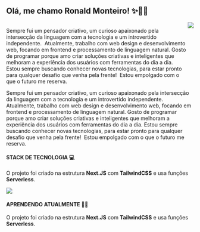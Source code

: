 ## Olá, me chamo Ronald Monteiro! ✨🌈💡

<div style="display: flex; flex-direction: row;">
<p>Sempre fui um pensador criativo, um curioso apaixonado pela intersecção da linguagem com a tecnologia e um introvertido independente.  Atualmente, trabalho com web design e desenvolvimento web, focando em frontend e processamento de linguagem natural. Gosto de programar porque amo criar soluções criativas e inteligentes que melhoram a experiência dos usuários com ferramentas do dia a dia. Estou sempre buscando conhecer novas tecnologias, para estar pronto para qualquer desafio que venha pela frente!  Estou empolgado com o que o futuro me reserva.</p>

<img src="https://github-readme-stats.vercel.app/api/top-langs/?username=RonaldMonteiro&layout=compact"/>
</div>
Sempre fui um pensador criativo, um curioso apaixonado pela intersecção da linguagem com a tecnologia e um introvertido independente.  Atualmente, trabalho com web design e desenvolvimento web, focando em frontend e processamento de linguagem natural. Gosto de programar porque amo criar soluções criativas e inteligentes que melhoram a experiência dos usuários com ferramentas do dia a dia. Estou sempre buscando conhecer novas tecnologias, para estar pronto para qualquer desafio que venha pela frente!  Estou empolgado com o que o futuro me reserva.

#### STACK DE TECNOLOGIA 💻

O projeto foi criado na estrutura **Next.JS** com **TailwindCSS** e usa funções **Serverless**.

![](https://img.shields.io/badge/next.js-000000?style=for-the-badge&logo=nextdotjs&logoColor=white)

#### APRENDENDO ATUALMENTE 👩‍💻

O projeto foi criado na estrutura **Next.JS** com **TailwindCSS** e usa funções **Serverless**.


